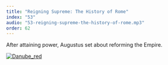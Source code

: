 ```yaml
---
title: "Reigning Supreme: The History of Rome"
index: "53"
audio: "53-reigning-supreme-the-history-of-rome.mp3"
order: 62
---
```


After attaining power, Augustus set about reforming the Empire.

[![Danube_red](http://thehistoryofrome.typepad.com/.a/6a01053629a711970c0115706b63a6970b-800wi "Danube_red")](http://thehistoryofrome.typepad.com/.a/6a01053629a711970c0115706b63a6970b-pi)

